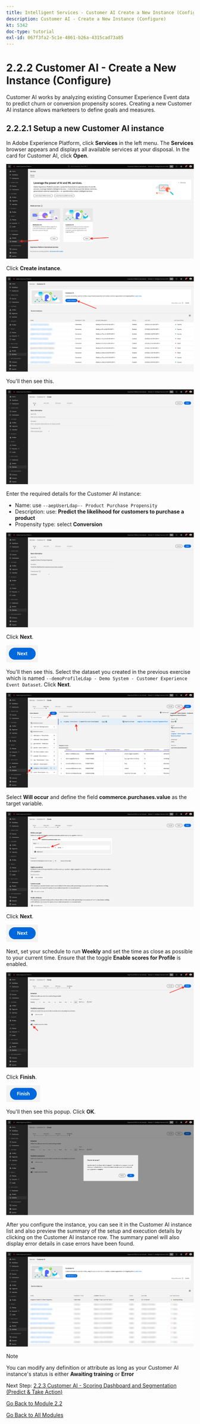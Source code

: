 ```yaml
---
title: Intelligent Services - Customer AI Create a New Instance (Configure)
description: Customer AI - Create a New Instance (Configure)
kt: 5342
doc-type: tutorial
exl-id: 067f3fa2-5c1e-4861-b26a-4315cad73a85
---
```

# 2.2.2 Customer AI - Create a New Instance (Configure)

Customer AI works by analyzing existing Consumer Experience Event data to predict churn or conversion propensity scores. Creating a new Customer AI instance allows marketeers to define goals and measures.

## 2.2.2.1 Setup a new Customer AI instance

In Adobe Experience Platform, click **Services** in the left menu. The **Services** browser appears and displays all available services at your disposal. In the card for Customer AI, click **Open**.

![Service navigation](./images/navigatetoservice.png)

Click **Create instance**.

![Create new instance](./images/createnewinstance.png)

You'll then see this.

![Create new instance](./images/custai1.png)

Enter the required details for the Customer AI instance:

- Name: use `--aepUserLdap-- Product Purchase Propensity`
- Description: use: **Predict the likelihood for customers to purchase a product**
- Propensity type: select **Conversion**

![Setup page 1](./images/setuppage1.png)

Click **Next**.

![Setup page 1](./images/next.png)

You'll then see this. Select the dataset you created in the previous exercise which is named `--demoProfileLdap - Demo System - Customer Experience Event Dataset`. Click **Next**.

![Setup page 1](./images/custai2.png)

Select **Will occur** and define the field **commerce.purchases.value** as the target variable.

![Defining CAI Goal](./images/caidefinegoal.png)

Click **Next**.

![Setup page 1](./images/next.png)

Next, set your schedule to run **Weekly** and set the time as close as possible to your current time. Ensure that the toggle **Enable scores for Profile** is enabled.

![Define CAI advance](./images/caiadvancepage.png)

Click **Finish**.

![Setup page 1](./images/finish.png)

You'll then see this popup. Click **OK**.

![Setup page 1](./images/finish1.png)

After you configure the instance, you can see it in the Customer AI instance list and also preview the summary of the setup and execution details by clicking on the Customer AI instance row. The summary panel will also display error details in case errors have been found.

![Instance setup summary](./images/caiinstancesummary.png)

>[!NOTE]
>
>You can modify any definition or attribute as long as your Customer AI instance's status is either **Awaiting training** or **Error**

Next Step: [2.2.3 Customer AI - Scoring Dashboard and Segmentation (Predict & Take Action)](./ex3.md)

[Go Back to Module 2.2](./intelligent-services.md)

[Go Back to All Modules](./../../../overview.md)
